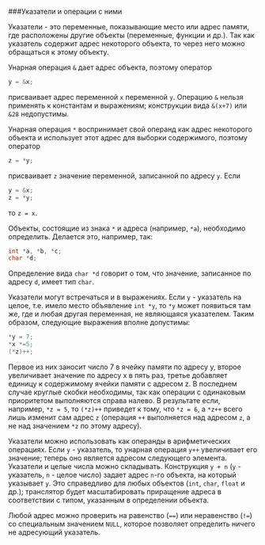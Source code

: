 ###Указатели и операции с ними

Указатели - это переменные, показывающие место или адрес памяти, где расположены другие объекты (переменные, функции и др.). Так как указатель содержит адрес некоторого объекта, то через него можно обращаться к этому объекту.

Унарная операция `&` дает адрес объекта, поэтому оператор

```c
у = &х;
```

присваивает адрес переменной `х` переменной `у`. Операцию `&` нельзя применять к константам и выражениям; конструкции вида `&(х+7)` или `&28` недопустимы.

Унарная операция `*` воспринимает свой операнд как адрес некоторого объекта и использует этот адрес для выборки содержимого, поэтому оператор

```c
z = *y;
```

присваивает `z` значение переменной, записанной по адресу `у`. Если

```c
y = &x;
z = *у;
```

то `z = x`.

Объекты, состоящие из знака `*` и адреса (например, `*а`), необходимо определить. Делается это, например, так:

```c
int *а, *b, *с;
char *d;
```

Определение вида `char *d` говорит о том, что значение, записанное по адресу `d`, имеет тип `char`.

Указатели могут встречаться и в выражениях. Если `у` - указатель на целое, т.е. имело место объявление `int *у`, то `*у` может появиться там же, где и любая другая переменная, не являющаяся указателем. Таким образом, следующие выражения вполне допустимы:

```c
*у = 7;
*x *=5;
(*z)++;
```

Первое из них заносит число 7 в ячейку памяти по адресу у, второе увеличивает значение по адресу х в пять раз, третье добавляет единицу к содержимому ячейки памяти с адресом z. В последнем случае круглые скобки необходимы, так как операции с одинаковым приоритетом выполняются справа налево. В результате если, например, `*z = 5`, то `(*z)++` приведет к тому, что `*z = 6`, а `*z++` всего лишь изменит сам адрес `z` (операция `++` выполняется над адресом `z`, а не над значением `*z` по этому адресу).

Указатели можно использовать как операнды в арифметических операциях. Если `у` - указатель, то унарная операция `y++` увеличивает его значение; теперь оно является адресом следующего элемента. Указатели и целые числа можно складывать. Конструкция `у + n` (`у` - указатель, `n` - целое число) задает адрес `n`-гo объекта, на который указывает `у`. Это справедливо для любых объектов (`int`, `char`, `float` и др.); транслятор будет масштабировать приращение адреса в соответствии с типом, указанным в определении объекта.

Любой адрес можно проверить на равенство (`==`) или неравенство (`!=`) со специальным значением `NULL`, которое позволяет определить ничего не адресующий указатель.